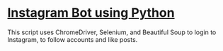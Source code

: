 # [Instagram Bot using Python](http://rugvedb133.github.io/Python-Instagram-Bot/)

This script uses ChromeDriver, Selenium, and Beautiful Soup to login to Instagram, to follow accounts and like posts.
